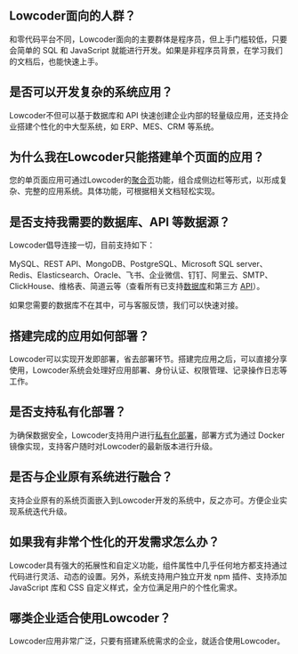 ## Lowcoder面向的人群？

和零代码平台不同，Lowcoder面向的主要群体是程序员，但上手门槛较低，只要会简单的 SQL 和 JavaScript 就能进行开发。如果是非程序员背景，在学习我们的文档后，也能快速上手。

## 是否可以开发复杂的系统应用？

Lowcoder不但可以基于数据库和 API 快速创建企业内部的轻量级应用，还支持企业搭建个性化的中大型系统，如 ERP、MES、CRM 等系统。

## 为什么我在Lowcoder只能搭建单个页面的应用？

您的单页面应用可通过Lowcoder的[聚合页](left-navigation.md)功能，组合成侧边栏等形式，以形成复杂、完整的应用系统。具体功能，可根据相关文档轻松实现。

## 是否支持我需要的数据库、API 等数据源？

Lowcoder倡导连接一切，目前支持如下：

MySQL、REST API、MongoDB、PostgreSQL、Microsoft SQL server、Redis、Elasticsearch、Oracle、飞书、企业微信、钉钉、阿里云、SMTP、ClickHouse、维格表、简道云等（查看所有已支持[数据库](database/README.md)和第三方 [API](api/README.md)）。

如果您需要的数据库不在其中，可与客服反馈，我们可以快速对接。

## 搭建完成的应用如何部署？

Lowcoder可以实现开发即部署，省去部署环节。搭建完应用之后，可以直接分享使用，Lowcoder系统会处理好应用部署、身份认证、权限管理、记录操作日志等工作。

## 是否支持私有化部署？

为确保数据安全，Lowcoder支持用户进行[私有化部署](docker.md)，部署方式为通过 Docker 镜像实现，支持客户随时对Lowcoder的最新版本进行升级。

## 是否与企业原有系统进行融合？

支持企业原有的系统页面嵌入到Lowcoder开发的系统中，反之亦可。方便企业实现系统迭代升级。

## 如果我有非常个性化的开发需求怎么办？

Lowcoder具有强大的拓展性和自定义功能，组件属性中几乎任何地方都支持通过代码进行灵活、动态的设置。另外，系统支持用户独立开发 npm 插件、支持添加 JavaScript 库和 CSS 自定义样式，全方位满足用户的个性化需求。

## 哪类企业适合使用Lowcoder？

Lowcoder应用非常广泛，只要有搭建系统需求的企业，就适合使用Lowcoder。
